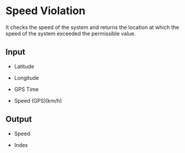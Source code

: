 # Speed Violation
It checks the speed of the system and returns the location at which the speed
of the system exceeded the permissible value.

## Input

-   Latitude

-   Longitude

-   GPS Time

-   Speed (GPS)(km/h)

 ##  Output
 
-   Speed

-   Index
